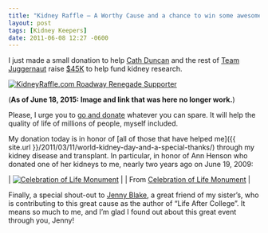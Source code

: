 ```yaml
---
title: "Kidney Raffle — A Worthy Cause and a chance to win some awesome prizes"
layout: post
tags: [Kidney Keepers]
date: 2011-06-08 12:27 -0600
---
```


I just made a small donation to help [Cath Duncan](http://twitter.com/cathduncan) and the rest of [Team Juggernaut](http://www.facebook.com/TeamJuggernaut) raise [\$45K](http://kidneyraffle.com/goal/) to help fund kidney research.

[![KidneyRaffle.com Roadway Renegade Supporter](http://kidneyraffle.com/wp-content/uploads/2011/05/roadway_renegade_badge-250x250.jpg)](http://www.on2url.com/app/adtrack.asp?MerchantID=148325&AdID=554561)

(**As of June 18, 2015: Image and link that was here no longer work.**)

Please, I urge you to [go and donate](http://kidneyraffle.com/) whatever you can spare. It will help the quality of life of millions of people, myself included.

My donation today is in honor of [all of those that have helped me]({{ site.url }}/2011/03/11/world-kidney-day-and-a-special-thanks/) through my kidney disease and transplant. In particular, in honor of Ann Henson who donated one of her kidneys to me, nearly two years ago on June 19, 2009:

| [![Celebration of Life Monument](https://lh5.googleusercontent.com/-IQlX0BBUh3g/Tc8XrfSkchI/AAAAAAAAABU/kfHY3tJZYFE/s400/p5140014.jpg)](https://picasaweb.google.com/lh/photo/VhHjk1DYKzSJefakOHO5u5Q3lbdn6N6klT7AX0JJagc?feat=embedwebsite) |
| From [Celebration of Life Monument](https://picasaweb.google.com/113350540850872121034/CelebrationOfLifeMonument?authkey=Gv1sRgCOftn4iwxaL9Aw&feat=embedwebsite) |


Finally, a special shout-out to [Jenny Blake](http://www.lifeaftercollege.org/), a great friend of my sister’s, who is contributing to this great cause as the author of “Life After College”. It means so much to me, and I’m glad I found out about this great event through you, Jenny!
